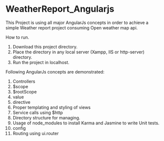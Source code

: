 # WeatherReport_Angularjs

This Project is using all major AngularJs concepts in order to achieve a simple Weather report project consuming Open weather map api. 

How to run. 
1. Download this project directory.
2. Place the directory in any local server (Xampp, IIS or http-server) directory.
3. Run the project in localhost.

Following AngularJs concepts are demonstrated: 
1. Controllers
2. $scope
3. $rootScope
4. value
5. directive
6. Proper templating and styling of views
7. Service calls using $http
8. Directory structure for managing. 
9. Usage of node_modules to install Karma and Jasmine to write Unit tests. 
10. config
11. Routing using ui.router
